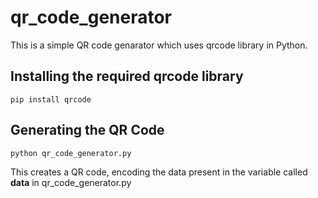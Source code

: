 <h1>qr_code_generator</h1>

This is a simple QR code genarator which uses qrcode library in Python.

<h2>Installing the required qrcode library</h2>

```
pip install qrcode
```

<h2>Generating the QR Code</h2>

```
python qr_code_generator.py
```

This creates a QR code, encoding the data present in the variable called <strong>data</strong> in qr_code_generator.py  
